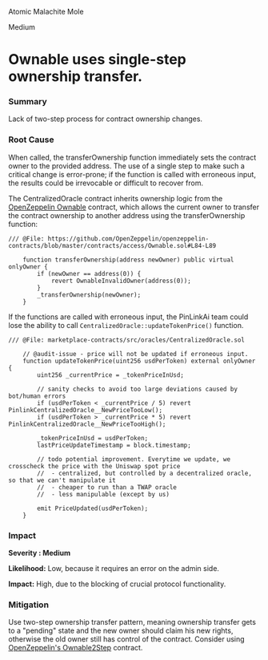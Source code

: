 Atomic Malachite Mole

Medium

# Ownable uses single-step ownership transfer.

### Summary
Lack of two-step process for contract ownership changes.

### Root Cause
When called, the transferOwnership function immediately sets the contract owner to the provided address. The use of a single step to make such a critical change is error-prone; if the function is called with erroneous input, the results could be irrevocable or difficult to recover from.

The CentralizedOracle contract inherits ownership logic from the [OpenZeppelin Ownable](https://github.com/sherlock-audit/2025-03-pinlink-rwa-tokenized-depin-marketplace/blob/main/marketplace-contracts/src/oracles/CentralizedOracle.sol#L11) contract, which allows the current owner to transfer the contract ownership to another address using the transferOwnership function:

```solidity
/// @File: https://github.com/OpenZeppelin/openzeppelin-contracts/blob/master/contracts/access/Ownable.sol#L84-L89

    function transferOwnership(address newOwner) public virtual onlyOwner {
        if (newOwner == address(0)) {
            revert OwnableInvalidOwner(address(0));
        }
        _transferOwnership(newOwner);
    }    
```

If the functions are called with erroneous input, the PinLinkAi team could lose the ability to call `CentralizedOracle::updateTokenPrice()` function.

```solidity
/// @File: marketplace-contracts/src/oracles/CentralizedOracle.sol

    // @audit-issue - price will not be updated if erroneous input.
    function updateTokenPrice(uint256 usdPerToken) external onlyOwner {
        uint256 _currentPrice = _tokenPriceInUsd;

        // sanity checks to avoid too large deviations caused by bot/human errors
        if (usdPerToken < _currentPrice / 5) revert PinlinkCentralizedOracle__NewPriceTooLow();
        if (usdPerToken > _currentPrice * 5) revert PinlinkCentralizedOracle__NewPriceTooHigh();

        _tokenPriceInUsd = usdPerToken;
        lastPriceUpdateTimestamp = block.timestamp;

        // todo potential improvement. Everytime we update, we crosscheck the price with the Uniswap spot price
        //  - centralized, but controlled by a decentralized oracle, so that we can't manipulate it
        //  - cheaper to run than a TWAP oracle
        //  - less manipulable (except by us)

        emit PriceUpdated(usdPerToken);
    }
```
### Impact

**Severity : Medium**

**Likelihood:** Low, because it requires an error on the admin side.

**Impact:** High, due to the blocking of crucial protocol functionality.

### Mitigation

Use two-step ownership transfer pattern, meaning ownership transfer gets to a "pending" state and the new owner should claim his new rights, otherwise the old owner still has control of the contract. Consider using [OpenZeppelin's Ownable2Step](https://github.com/OpenZeppelin/openzeppelin-contracts/blob/master/contracts/access/Ownable2Step.sol) contract.
